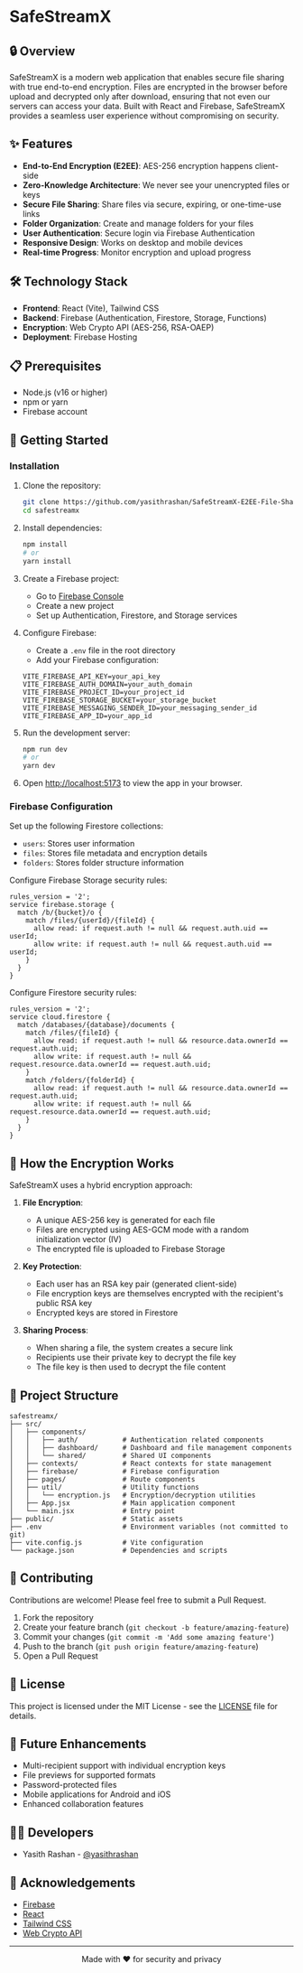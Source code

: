 # SafeStreamX

## 🔒 Overview

SafeStreamX is a modern web application that enables secure file sharing with true end-to-end encryption. Files are encrypted in the browser before upload and decrypted only after download, ensuring that not even our servers can access your data. Built with React and Firebase, SafeStreamX provides a seamless user experience without compromising on security.

## ✨ Features

- **End-to-End Encryption (E2EE)**: AES-256 encryption happens client-side
- **Zero-Knowledge Architecture**: We never see your unencrypted files or keys
- **Secure File Sharing**: Share files via secure, expiring, or one-time-use links
- **Folder Organization**: Create and manage folders for your files
- **User Authentication**: Secure login via Firebase Authentication
- **Responsive Design**: Works on desktop and mobile devices
- **Real-time Progress**: Monitor encryption and upload progress

## 🛠️ Technology Stack

- **Frontend**: React (Vite), Tailwind CSS
- **Backend**: Firebase (Authentication, Firestore, Storage, Functions)
- **Encryption**: Web Crypto API (AES-256, RSA-OAEP)
- **Deployment**: Firebase Hosting

## 📋 Prerequisites

- Node.js (v16 or higher)
- npm or yarn
- Firebase account

## 🚀 Getting Started

### Installation

1. Clone the repository:
   ```bash
   git clone https://github.com/yasithrashan/SafeStreamX-E2EE-File-Sharing.git
   cd safestreamx
   ```

2. Install dependencies:
   ```bash
   npm install
   # or
   yarn install
   ```

3. Create a Firebase project:
   - Go to [Firebase Console](https://console.firebase.google.com/)
   - Create a new project
   - Set up Authentication, Firestore, and Storage services

4. Configure Firebase:
   - Create a `.env` file in the root directory
   - Add your Firebase configuration:
   ```
   VITE_FIREBASE_API_KEY=your_api_key
   VITE_FIREBASE_AUTH_DOMAIN=your_auth_domain
   VITE_FIREBASE_PROJECT_ID=your_project_id
   VITE_FIREBASE_STORAGE_BUCKET=your_storage_bucket
   VITE_FIREBASE_MESSAGING_SENDER_ID=your_messaging_sender_id
   VITE_FIREBASE_APP_ID=your_app_id
   ```

5. Run the development server:
   ```bash
   npm run dev
   # or
   yarn dev
   ```

6. Open [http://localhost:5173](http://localhost:5173) to view the app in your browser.

### Firebase Configuration

Set up the following Firestore collections:
- `users`: Stores user information
- `files`: Stores file metadata and encryption details
- `folders`: Stores folder structure information

Configure Firebase Storage security rules:
```
rules_version = '2';
service firebase.storage {
  match /b/{bucket}/o {
    match /files/{userId}/{fileId} {
      allow read: if request.auth != null && request.auth.uid == userId;
      allow write: if request.auth != null && request.auth.uid == userId;
    }
  }
}
```

Configure Firestore security rules:
```
rules_version = '2';
service cloud.firestore {
  match /databases/{database}/documents {
    match /files/{fileId} {
      allow read: if request.auth != null && resource.data.ownerId == request.auth.uid;
      allow write: if request.auth != null && request.resource.data.ownerId == request.auth.uid;
    }
    match /folders/{folderId} {
      allow read: if request.auth != null && resource.data.ownerId == request.auth.uid;
      allow write: if request.auth != null && request.resource.data.ownerId == request.auth.uid;
    }
  }
}
```

## 🔐 How the Encryption Works

SafeStreamX uses a hybrid encryption approach:

1. **File Encryption**:
   - A unique AES-256 key is generated for each file
   - Files are encrypted using AES-GCM mode with a random initialization vector (IV)
   - The encrypted file is uploaded to Firebase Storage

2. **Key Protection**:
   - Each user has an RSA key pair (generated client-side)
   - File encryption keys are themselves encrypted with the recipient's public RSA key
   - Encrypted keys are stored in Firestore

3. **Sharing Process**:
   - When sharing a file, the system creates a secure link
   - Recipients use their private key to decrypt the file key
   - The file key is then used to decrypt the file content

## 📁 Project Structure

```
safestreamx/
├── src/
│   ├── components/
│   │   ├── auth/           # Authentication related components
│   │   ├── dashboard/      # Dashboard and file management components
│   │   └── shared/         # Shared UI components
│   ├── contexts/           # React contexts for state management
│   ├── firebase/           # Firebase configuration
│   ├── pages/              # Route components
│   ├── util/               # Utility functions
│   │   └── encryption.js   # Encryption/decryption utilities
│   ├── App.jsx             # Main application component
│   └── main.jsx            # Entry point
├── public/                 # Static assets
├── .env                    # Environment variables (not committed to git)
├── vite.config.js          # Vite configuration
└── package.json            # Dependencies and scripts
```

## 🤝 Contributing

Contributions are welcome! Please feel free to submit a Pull Request.

1. Fork the repository
2. Create your feature branch (`git checkout -b feature/amazing-feature`)
3. Commit your changes (`git commit -m 'Add some amazing feature'`)
4. Push to the branch (`git push origin feature/amazing-feature`)
5. Open a Pull Request

## 📄 License

This project is licensed under the MIT License - see the [LICENSE](LICENSE) file for details.

## 🔮 Future Enhancements

- Multi-recipient support with individual encryption keys
- File previews for supported formats
- Password-protected files
- Mobile applications for Android and iOS
- Enhanced collaboration features

## 🧑‍💻 Developers

- Yasith Rashan - [@yasithrashan](https://github.com/yasithrashan)

## 🙏 Acknowledgements

- [Firebase](https://firebase.google.com/)
- [React](https://reactjs.org/)
- [Tailwind CSS](https://tailwindcss.com/)
- [Web Crypto API](https://developer.mozilla.org/en-US/docs/Web/API/Web_Crypto_API)

---

<p align="center">Made with ❤️ for security and privacy</p>
